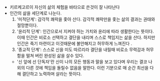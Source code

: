 - 키르케고르이 자신의 삶의 체험을 바타으로 쓴것이 잘 나타난다
- 인간의 삶을 세단계로 나눈다.
    1. '미적단계': 감각적 쾌락을 좇아 산다. 감각적 쾌락만을 좇는 삶의 결과는 권태와 절망뿐이다.
    2. '윤리적 단계': 인간으로서 지켜야 하는 가치와 윤리에 따라 생활한다는 뜻이다. 이때 인간은 비로소 선택하고 결단을 내리며 스스로 책임지는 삶을 산다. 하지만 인간은 죽기 마련이고 이것때문에 불안해지고 허무하게 느껴진다 .
    3. '종교적 단계': 스스로 신을 미도 따르리라 결단을 내릴때 비로소 무력감과 허무함을 떨쳐 버린 완성된 삶을 살수 있다.
    - '신 앞에 선 단독자'란 신이 나의 모든 행동과 말을 보고 있다며 우리는 결코 나 외의 다른 것에 책임을 돌릴수 없음을 말한다. 이런 기분으로 매 순간 최선을 다해 결단하고 노력하며 살라는 뜻이다.

